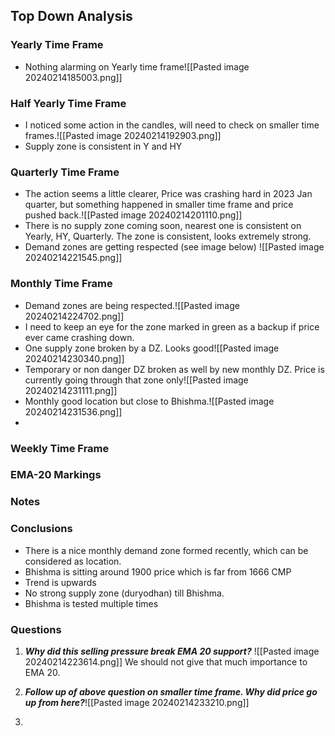 ## Top Down Analysis

### Yearly Time Frame

- Nothing alarming on Yearly time frame![[Pasted image 20240214185003.png]]

### Half Yearly Time Frame

- I noticed some action in the candles, will need to check on smaller time frames.![[Pasted image 20240214192903.png]]
- Supply zone is consistent in Y and HY

### Quarterly Time Frame

- The action seems a little clearer, Price was crashing hard in 2023 Jan quarter, but something happened in smaller time frame and price pushed back.![[Pasted image 20240214201110.png]]
- There is no supply zone coming soon, nearest one is consistent on Yearly, HY, Quarterly. The zone is consistent, looks extremely strong.
- Demand zones are getting respected (see image below)  ![[Pasted image 20240214221545.png]] 

### Monthly Time Frame

- Demand zones are being respected.![[Pasted image 20240214224702.png]]
- I need to keep an eye for the zone marked in green as a backup if price ever came crashing down.
- One supply zone broken by a DZ. Looks good![[Pasted image 20240214230340.png]]
- Temporary or non danger DZ broken as well by new monthly DZ. Price is currently going through that zone only![[Pasted image 20240214231111.png]]
- Monthly good location but close to Bhishma.![[Pasted image 20240214231536.png]]
- 
### Weekly Time Frame

### EMA-20 Markings

### Notes
### Conclusions
- There is a nice monthly demand zone formed recently, which can be considered as location.
- Bhishma is sitting around 1900 price which is far from 1666 CMP
- Trend is upwards
- No strong supply zone (duryodhan) till Bhishma.
- Bhishma is tested multiple times

### Questions
1. ***Why did this selling pressure break EMA 20 support?***   ![[Pasted image 20240214223614.png]]
   We should not give that much importance to EMA 20.

2. ***Follow up of above question on smaller time frame. Why did price go up from here?***![[Pasted image 20240214233210.png]]
   
3. 

